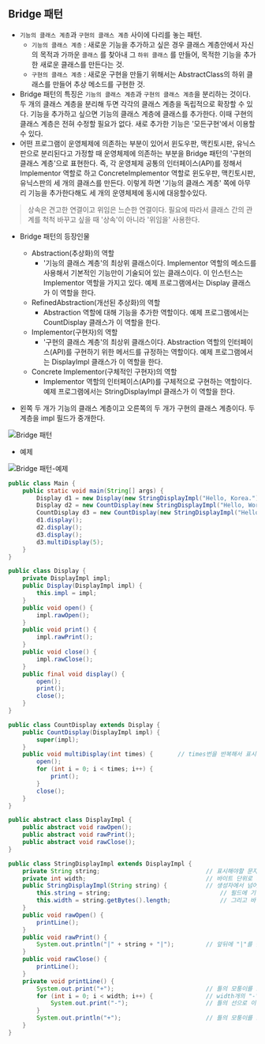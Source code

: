 Bridge 패턴
-----------

-	`기능의 클래스 계층`과 `구현의 클래스 계층` 사이에 다리를 놓는 패턴.
	-	`기능의 클래스 계층` : 새로운 기능을 추가하고 싶은 경우 클래스 계층안에서 자신의 목적과 가까운 `클래스` 를 찾아내 그 `하위 클래스` 를 만들어, 목적한 기능을 추가한 새로운 클래스를 만든다는 것.
	-	`구현의 클래스 계층` : 새로운 구현을 만들기 위해서는 AbstractClass의 하위 클래스를 만들어 추상 메소드를 구현한 것.
-	Bridge 패턴의 특징은 `기능의 클래스 계층`과 `구현의 클래스 계층`을 분리하는 것이다. 두 개의 클래스 계층을 분리해 두면 각각의 클래스 계층을 독립적으로 확장할 수 있다. 기능을 추가하고 싶으면 기능의 클래스 계층에 클래스를 추가한다. 이때 구현의 클래스 계층은 전혀 수정할 필요가 없다. 새로 추가한 기능은 '모든구현'에서 이용할 수 있다.
-	어떤 프로그램이 운영체제에 의존하는 부분이 있어서 윈도우판, 맥킨토시판, 유닉스판으로 분리된다고 가정할 때 운영체제에 의존하는 부분을 Bridge 패턴의 '구현의 클래스 계층'으로 표현한다. 즉, 각 운영체제 공통의 인터페이스(API)를 정해서 Implementor 역할로 하고 ConcreteImplementor 역할로 윈도우판, 맥킨토시판, 유닉스판의 세 개의 클래스를 만든다. 이렇게 하면 '기능의 클래스 계층' 쪽에 아무리 기능을 추가한다해도 세 개의 운영체제에 동시에 대응할수있다.

> 상속은 견고한 연결이고 위임은 느슨한 연결이다. 필요에 따라서 클래스 간의 관계를 척척 바꾸고 싶을 때 '상속'이 아니라 '위임을' 사용한다.

-	Bridge 패턴의 등장인물

	-	Abstraction(추상화)의 역할
		-	'기능의 클래스 계층'의 최상위 클래스이다. Implementor 역할의 메소드를 사용해서 기본적인 기능만이 기술되어 있는 클래스이다. 이 인스턴스는 Implementor 역할을 가지고 있다. 예제 프로그램에서는 Display 클래스가 이 역할을 한다.
	-	RefinedAbstraction(개선된 추상화)의 역할
		-	Abstraction 역할에 대해 기능을 추가한 역할이다. 예제 프로그램에서는 CountDisplay 클래스가 이 역할을 한다.
	-	Implementor(구현자)의 역할
		-	'구현의 클래스 계층'의 최상위 클래스이다. Abstraction 역할의 인터페이스(API)를 구현하기 위한 메서드를 규정하는 역할이다. 예제 프로그램에서는 DisplayImpl 클래스가 이 역할을 한다.
	-	Concrete Implementor(구체적인 구현자)의 역할
		-	Implementor 역할의 인터페이스(API)를 구체적으로 구현하는 역할이다. 예제 프로그램에서는 StringDisplayImpl 클래스가 이 역할을 한다.

-	왼쪽 두 개가 기능의 클래스 계층이고 오른쪽의 두 개가 구현의 클래스 계층이다. 두 계층을 impl 필드가 중개한다.

![Bridge 패턴](http://silverbullet.kr/wp-content/uploads/2017/03/Bridge-pattern-1.png)

-	예제

![Bridge 패턴-예제](http://silverbullet.kr/wp-content/uploads/2017/03/Bridge-pattern-2.png)

```java
public class Main {
    public static void main(String[] args) {
        Display d1 = new Display(new StringDisplayImpl("Hello, Korea."));
        Display d2 = new CountDisplay(new StringDisplayImpl("Hello, World."));
        CountDisplay d3 = new CountDisplay(new StringDisplayImpl("Hello, Universe."));
        d1.display();
        d2.display();
        d3.display();
        d3.multiDisplay(5);
    }
}

public class Display {
    private DisplayImpl impl;
    public Display(DisplayImpl impl) {
        this.impl = impl;
    }
    public void open() {
        impl.rawOpen();
    }
    public void print() {
        impl.rawPrint();
    }
    public void close() {
        impl.rawClose();
    }
    public final void display() {
        open();
        print();                    
        close();
    }
}

public class CountDisplay extends Display {
    public CountDisplay(DisplayImpl impl) {
        super(impl);
    }
    public void multiDisplay(int times) {       // times번을 반복해서 표시한다.
        open();
        for (int i = 0; i < times; i++) {
            print();
        }
        close();
    }
}

public abstract class DisplayImpl {
    public abstract void rawOpen();
    public abstract void rawPrint();
    public abstract void rawClose();
}

public class StringDisplayImpl extends DisplayImpl {
    private String string;                              // 표시해야할 문자열
    private int width;                                  // 바이트 단위로 계산한 문자열의 "길이"
    public StringDisplayImpl(String string) {           // 생성자에서 넘어온 문자열 string를
        this.string = string;                               // 필드에 기억해 둔다.
        this.width = string.getBytes().length;              // 그리고 바이트 단위의 길이도 필드에 기억해두고 나중에 사용한다.
    }
    public void rawOpen() {
        printLine();
    }
    public void rawPrint() {
        System.out.println("|" + string + "|");         // 앞뒤에 "|"를 붙여서 표시
    }
    public void rawClose() {
        printLine();
    }
    private void printLine() {
        System.out.print("+");                          // 틀의 모퉁이를 표현하는 "+"마크를 표시한다.
        for (int i = 0; i < width; i++) {               // width개의 "-"를 표시해서
            System.out.print("-");                      // 틀의 선으로 이용한다.
        }
        System.out.println("+");                        // 틀의 모퉁이를 표현하는 "+"마크를 표시한다.
    }
}
```
